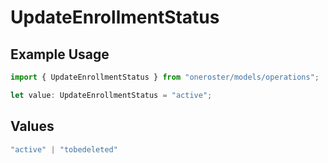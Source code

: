 # UpdateEnrollmentStatus

## Example Usage

```typescript
import { UpdateEnrollmentStatus } from "oneroster/models/operations";

let value: UpdateEnrollmentStatus = "active";
```

## Values

```typescript
"active" | "tobedeleted"
```